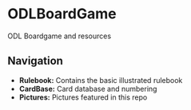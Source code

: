 # ODLBoardGame
ODL Boardgame and resources

## Navigation
- **Rulebook:** Contains the basic illustrated rulebook
- **CardBase:** Card database and numbering
- **Pictures:** Pictures featured in this repo
